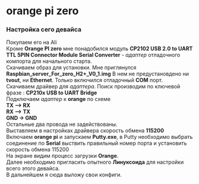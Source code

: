 # orange pi zero
### Настройка сего девайса <br>
Покупаем его на Ali <br>
Кроме **Orange PI zero** мне понадобился  модуль **CP2102 USB 2.0 to UART TTL 5PIN Connector Module Serial Converter** - *адаптер* отладочного компорта для начального старта.<br>
Скачиваем образ для установки. Мне приглянулся **Raspbian_server_For_zero_H2+_V0_1.img** В нем не предустановдено ни **tvout**, ни **Ethernet**. 
Только включился отладочный **COM** порт.<br>
Скачиваем драйвер для *адаптера*. Поиск производим по ключевой фразе : **CP210x USB to UART Bridge**<br>
Подключаем *адаптер* к **orange** по схеме <br>
**TX —> RX <br>
RX —> TX <br>
GND -> GND** <br>
Остальные два провода не задействованы.<br>
Выставляем в настройках драйвера скорость обмена **115200**<br>
Включаем **orange pi** и запускаем **Putty.exe**, в Putty необходимо выбрать 
соединение по **Serial** выствить правильный номер порта и установить скорость обмена 115200<br>
На экране видим процесс загрузки **Orange**.<br>
Далее необходимо пригласить опытного **Линуксоида** для настройки всего этого девайса. <br>
В дальнейшем я сюда выложу свои конфиги.

